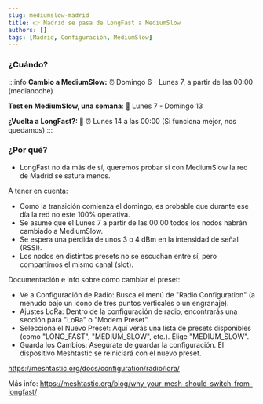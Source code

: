 ```yaml
---
slug: mediumslow-madrid
title: 👉 Madrid se pasa de LongFast a MediumSlow
authors: []
tags: [Madrid, Configuración, MediumSlow]
---
```


### ¿Cuándo?

:::info
**Cambio a MediumSlow:**
⏰ Domingo 6 - Lunes 7, a partir de las 00:00 (medianoche)

**Test en MediumSlow, una semana**:
📅 Lunes 7 - Domingo 13

**¿Vuelta a LongFast?: 🤔**
⏰ Lunes 14 a las 00:00
(Si funciona mejor, nos quedamos)
:::

### ¿Por qué?

- LongFast no da más de sí, queremos probar si con MediumSlow la red de Madrid se satura menos.

<!-- truncate -->

A tener en cuenta:

- Como la transición comienza el domingo, es probable que durante ese día la red no este 100% operativa.
- Se asume que el Lunes 7 a partir de las 00:00 todos los nodos habrán cambiado a MediumSlow.
- Se espera una pérdida de unos 3 o 4 dBm en la intensidad de señal (RSSI).
- Los nodos en distintos presets no se escuchan entre sí, pero compartimos el mismo canal (slot).

Documentación e info sobre cómo cambiar el preset:

- Ve a Configuración de Radio: Busca el menú de "Radio Configuration" (a menudo bajo un icono de tres puntos verticales o un engranaje).
- Ajustes LoRa: Dentro de la configuración de radio, encontrarás una sección para "LoRa" o "Modem Preset".
- Selecciona el Nuevo Preset: Aquí verás una lista de presets disponibles (como "LONG_FAST", "MEDIUM_SLOW", etc.). Elige "MEDIUM_SLOW".
- Guarda los Cambios: Asegúrate de guardar la configuración. El dispositivo Meshtastic se reiniciará con el nuevo preset.

https://meshtastic.org/docs/configuration/radio/lora/

Más info:
https://meshtastic.org/blog/why-your-mesh-should-switch-from-longfast/
